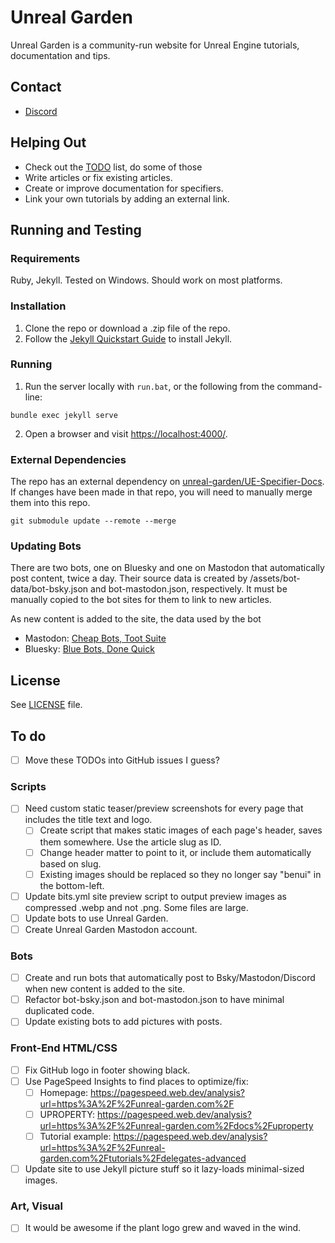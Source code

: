 # Unreal Garden

Unreal Garden is a community-run website for Unreal Engine tutorials, documentation and tips.


## Contact

- [Discord](https://discord.unreal-garden.com/)


## Helping Out

- Check out the [TODO](#to-do) list, do some of those
- Write articles or fix existing articles.
- Create or improve documentation for specifiers.
- Link your own tutorials by adding an external link.


## Running and Testing

### Requirements

Ruby, Jekyll. Tested on Windows. Should work on most platforms.


### Installation

1. Clone the repo or download a .zip file of the repo.
2. Follow the [Jekyll Quickstart Guide](https://jekyllrb.com/docs/) to install Jekyll.


### Running

1. Run the server locally with `run.bat`, or the following from the command-line:
```
bundle exec jekyll serve
```
2. Open a browser and visit [https://localhost:4000/](https://localhost:4000/).


### External Dependencies

The repo has an external dependency on
[unreal-garden/UE-Specifier-Docs](https://github.com/unreal-garden/UE-Specifier-Docs/).
If changes have been made in that repo, you will need to manually merge them
into this repo.

```
git submodule update --remote --merge
```

### Updating Bots

There are two bots, one on Bluesky and one on Mastodon that automatically post content, twice a day.
Their source data is created by /assets/bot-data/bot-bsky.json and bot-mastodon.json, respectively. It must be manually copied to the bot sites for them to link to new articles.

As new content is added to the site, the data used by the bot

- Mastodon: [Cheap Bots, Toot Suite](https://cheapbotstootsweet.com/)
- Bluesky: [Blue Bots, Done Quick](https://bluebotsdonequick.com/)

## License

See [LICENSE](https://github.com/unreal-garden/unreal-garden-site/blob/main/LICENSE) file.


## To do

- [ ] Move these TODOs into GitHub issues I guess?

### Scripts

- [ ] Need custom static teaser/preview screenshots for every page that includes the title text and logo.
  - [ ] Create script that makes static images of each page's header, saves them somewhere. Use the article slug as ID.
  - [ ] Change header matter to point to it, or include them automatically based on slug.
  - [ ] Existing images should be replaced so they no longer say "benui" in the bottom-left.
- [ ] Update bits.yml site preview script to output preview images as compressed .webp and not .png. Some files are large.
- [ ] Update bots to use Unreal Garden.
- [ ] Create Unreal Garden Mastodon account.

### Bots

- [ ] Create and run bots that automatically post to Bsky/Mastodon/Discord when new content is added to the site.
- [ ] Refactor bot-bsky.json and bot-mastodon.json to have minimal duplicated code.
- [ ] Update existing bots to add pictures with posts.

### Front-End HTML/CSS

- [ ] Fix GitHub logo in footer showing black.
- [ ] Use PageSpeed Insights to find places to optimize/fix:
  - [ ] Homepage: https://pagespeed.web.dev/analysis?url=https%3A%2F%2Funreal-garden.com%2F
  - [ ] UPROPERTY: https://pagespeed.web.dev/analysis?url=https%3A%2F%2Funreal-garden.com%2Fdocs%2Fuproperty
  - [ ] Tutorial example: https://pagespeed.web.dev/analysis?url=https%3A%2F%2Funreal-garden.com%2Ftutorials%2Fdelegates-advanced
- [ ] Update site to use Jekyll picture stuff so it lazy-loads minimal-sized images.

### Art, Visual

- [ ] It would be awesome if the plant logo grew and waved in the wind.

